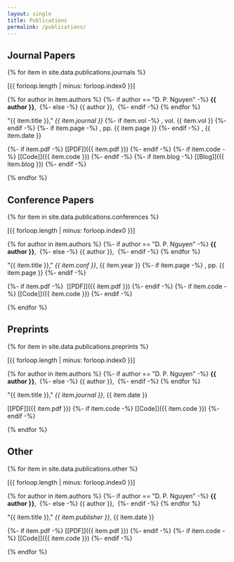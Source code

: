 ```yaml
---
layout: single
title: Publications
permalink: /publications/
---
```


## Journal Papers

{% for item in site.data.publications.journals %}

\[{{ forloop.length | minus: forloop.index0 }}\]
<!-- Author, bold D. P. Nguyen -->
{% for author in item.authors %}
  {%- if author == "D. P. Nguyen" -%}
  **{{ author }}**,&nbsp;
  {%- else -%}
  {{ author }},&nbsp;
  {%- endif -%}
{% endfor %}
<!-- Title and journal name -->
"{{ item.title }}," *{{ item.journal }}*
{%- if item.vol -%}
, vol. {{ item.vol }}
{%- endif -%}
{%- if item.page -%}
, pp. {{ item.page }}
{%- endif -%}
, {{ item.date }}
<!-- Links -->
{%- if item.pdf -%}
[[PDF]]({{ item.pdf }}) 
{%- endif -%}
{%- if item.code -%}
[[Code]]({{ item.code }})
{%- endif -%}
{%- if item.blog -%}
[[Blog]]({{ item.blog }})
{%- endif -%}

{% endfor %}
<br>


## Conference Papers

{% for item in site.data.publications.conferences %}

\[{{ forloop.length | minus: forloop.index0 }}\]
<!-- Author, bold D. P. Nguyen -->
{% for author in item.authors %}
  {%- if author == "D. P. Nguyen" -%}
  **{{ author }}**,&nbsp;
  {%- else -%}
  {{ author }},&nbsp;
  {%- endif -%}
{% endfor %}
<!-- Title, journal name and year -->
"{{ item.title }}," *{{ item.conf }}*, {{ item.year }}
{%- if item.page -%}
, pp. {{ item.page }}
{%- endif -%}
<!-- Links -->
{%- if item.pdf -%}
&nbsp;[[PDF]]({{ item.pdf }}) 
{%- endif -%}
{%- if item.code -%}
[[Code]]({{ item.code }})
{%- endif -%}

{% endfor %}
<br>


## Preprints

{% for item in site.data.publications.preprints %}

\[{{ forloop.length | minus: forloop.index0 }}\]
<!-- Author, bold D. P. Nguyen -->
{% for author in item.authors %}
  {%- if author == "D. P. Nguyen" -%}
  **{{ author }}**,&nbsp;
  {%- else -%}
  {{ author }},&nbsp;
  {%- endif -%}
{% endfor %}
<!-- Title, journal name and date -->
"{{ item.title }}," *{{ item.journal }}*, {{ item.date }}
<!-- Links -->
[[PDF]]({{ item.pdf }}) 
{%- if item.code -%}
[[Code]]({{ item.code }})
{%- endif -%}

{% endfor %}
<br>


## Other

{% for item in site.data.publications.other %}

\[{{ forloop.length | minus: forloop.index0 }}\]
<!-- Author, bold D. P. Nguyen -->
{% for author in item.authors %}
  {%- if author == "D. P. Nguyen" -%}
  **{{ author }}**,&nbsp;
  {%- else -%}
  {{ author }},&nbsp;
  {%- endif -%}
{% endfor %}
<!-- Title and journal name -->
"{{ item.title }}," *{{ item.publisher }}*, {{ item.date }}
<!-- Links -->
{%- if item.pdf -%}
[[PDF]]({{ item.pdf }}) 
{%- endif -%}
{%- if item.code -%}
[[Code]]({{ item.code }})
{%- endif -%}

{% endfor %}